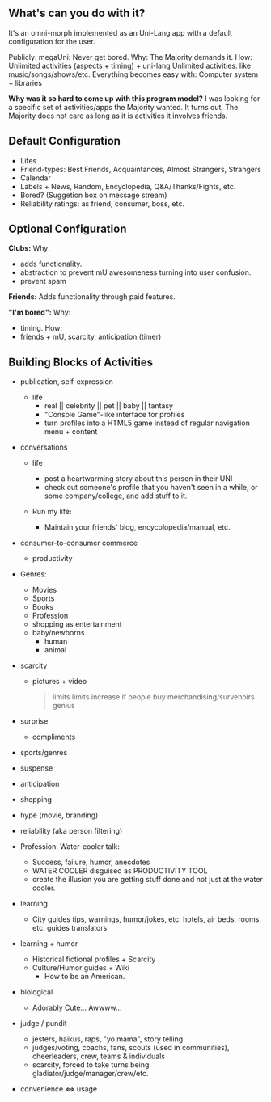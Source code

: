 
What's can you do with it?
-------------------------

It's an omni-morph implemented as an Uni-Lang app with a default 
configuration for the user. 

Publicly: megaUni: Never get bored.
Why: The Majority demands it.
How: Unlimited activities (aspects + timing) + uni-lang
Unlimited activities: like music/songs/shows/etc.
Everything becomes easy with: Computer system + libraries 

**Why was it so hard to come up with this program model?**
I was looking for a specific set of activities/apps
the Majority wanted. It turns out, The Majority does
not care as long as it is activities it involves friends.

Default Configuration
---------------------

* Lifes
* Friend-types: Best Friends, Acquaintances, Almost Strangers, Strangers
* Calendar
* Labels + News, Random, Encyclopedia, Q&A/Thanks/Fights, etc.
* Bored? (Suggetion box on message stream) 
* Reliability ratings: as friend, consumer, boss, etc.

Optional Configuration
----------------------

**Clubs:**
Why: 
* adds functionality. 
* abstraction to prevent mU awesomeness turning into user confusion.
* prevent spam

**Friends:**
Adds functionality through paid features.

**"I'm bored":**
Why: 
* timing.
How:
* friends + mU, scarcity, anticipation (timer)

Building Blocks of Activities
-----------------------------

  * publication, self-expression
    * life
      * real || celebrity || pet || baby || fantasy
      * "Console Game"-like interface for profiles
      * turn profiles into a HTML5 game instead of regular navigation menu + content
      
  * conversations
    * life
      * post a heartwarming story about this person in their UNI
      * check out someone's profile that you haven't seen in a while, 
        or some company/college, and add stuff to it.

    * Run my life:
      * Maintain your friends' blog, encycolopedia/manual, etc.

  * consumer-to-consumer commerce
    * productivity
    
  * Genres:
    * Movies
    * Sports
    * Books
    * Profession
    * shopping as entertainment
    * baby/newborns
      * human
      * animal

  * scarcity
    * pictures + video
      > limits
      > limits increase if people buy merchandising/survenoirs
      > genius
  * surprise
    * compliments
  * sports/genres
  * suspense
  * anticipation
  * shopping
  * hype (movie, branding)
  * reliability (aka person filtering)
  * Profession: Water-cooler talk:
    * Success, failure, humor, anecdotes
    * WATER COOLER disguised as PRODUCTIVITY TOOL
    * create the illusion you are getting stuff done
      and not just at the water cooler.
  * learning 
    * City guides
            tips, warnings, humor/jokes, etc.
            hotels, air beds, rooms, etc.
            guides
            translators
  * learning + humor 
    * Historical fictional profiles + Scarcity
    * Culture/Humor guides + Wiki
      * How to be an American.
      
  * biological
    * Adorably Cute... Awwww...
    
  * judge / pundit
    * jesters, haikus, raps, "yo mama", story telling
    * judges/voting, coachs, fans, scouts (used in communities), cheerleaders, crew, teams & individuals
    * scarcity, forced to take turns being gladiator/judge/manager/crew/etc.
    
  * convenience <=> usage



              
              




